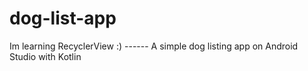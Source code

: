 # dog-list-app
Im learning RecyclerView :)   ------    A simple dog listing app on Android Studio with Kotlin

